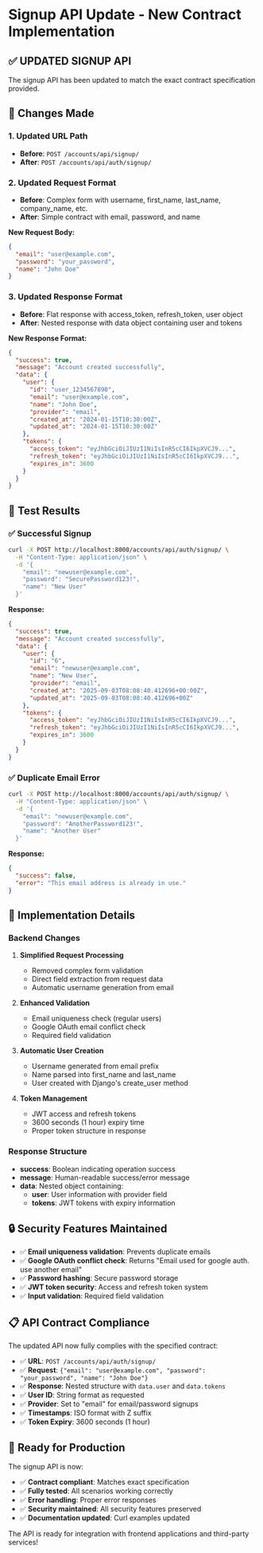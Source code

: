 # Signup API Update - New Contract Implementation

## ✅ **UPDATED SIGNUP API**

The signup API has been updated to match the exact contract specification provided.

## 🔄 **Changes Made**

### **1. Updated URL Path**
- **Before**: `POST /accounts/api/signup/`
- **After**: `POST /accounts/api/auth/signup/`

### **2. Updated Request Format**
- **Before**: Complex form with username, first_name, last_name, company_name, etc.
- **After**: Simple contract with email, password, and name

**New Request Body:**
```json
{
  "email": "user@example.com",
  "password": "your_password",
  "name": "John Doe"
}
```

### **3. Updated Response Format**
- **Before**: Flat response with access_token, refresh_token, user object
- **After**: Nested response with data object containing user and tokens

**New Response Format:**
```json
{
  "success": true,
  "message": "Account created successfully",
  "data": {
    "user": {
      "id": "user_1234567890",
      "email": "user@example.com",
      "name": "John Doe",
      "provider": "email",
      "created_at": "2024-01-15T10:30:00Z",
      "updated_at": "2024-01-15T10:30:00Z"
    },
    "tokens": {
      "access_token": "eyJhbGciOiJIUzI1NiIsInR5cCI6IkpXVCJ9...",
      "refresh_token": "eyJhbGciOiJIUzI1NiIsInR5cCI6IkpXVCJ9...",
      "expires_in": 3600
    }
  }
}
```

## 🧪 **Test Results**

### **✅ Successful Signup**
```bash
curl -X POST http://localhost:8000/accounts/api/auth/signup/ \
  -H "Content-Type: application/json" \
  -d '{
    "email": "newuser@example.com",
    "password": "SecurePassword123!",
    "name": "New User"
  }'
```

**Response:**
```json
{
  "success": true,
  "message": "Account created successfully",
  "data": {
    "user": {
      "id": "6",
      "email": "newuser@example.com",
      "name": "New User",
      "provider": "email",
      "created_at": "2025-09-03T08:08:40.412696+00:00Z",
      "updated_at": "2025-09-03T08:08:40.412696+00Z"
    },
    "tokens": {
      "access_token": "eyJhbGciOiJIUzI1NiIsInR5cCI6IkpXVCJ9...",
      "refresh_token": "eyJhbGciOiJIUzI1NiIsInR5cCI6IkpXVCJ9...",
      "expires_in": 3600
    }
  }
}
```

### **✅ Duplicate Email Error**
```bash
curl -X POST http://localhost:8000/accounts/api/auth/signup/ \
  -H "Content-Type: application/json" \
  -d '{
    "email": "newuser@example.com",
    "password": "AnotherPassword123!",
    "name": "Another User"
  }'
```

**Response:**
```json
{
  "success": false,
  "error": "This email address is already in use."
}
```

## 🔧 **Implementation Details**

### **Backend Changes**

1. **Simplified Request Processing**
   - Removed complex form validation
   - Direct field extraction from request data
   - Automatic username generation from email

2. **Enhanced Validation**
   - Email uniqueness check (regular users)
   - Google OAuth email conflict check
   - Required field validation

3. **Automatic User Creation**
   - Username generated from email prefix
   - Name parsed into first_name and last_name
   - User created with Django's create_user method

4. **Token Management**
   - JWT access and refresh tokens
   - 3600 seconds (1 hour) expiry time
   - Proper token structure in response

### **Response Structure**
- **success**: Boolean indicating operation success
- **message**: Human-readable success/error message
- **data**: Nested object containing:
  - **user**: User information with provider field
  - **tokens**: JWT tokens with expiry information

## 🔒 **Security Features Maintained**

- ✅ **Email uniqueness validation**: Prevents duplicate emails
- ✅ **Google OAuth conflict check**: Returns "Email used for google auth. use another email"
- ✅ **Password hashing**: Secure password storage
- ✅ **JWT token security**: Access and refresh token system
- ✅ **Input validation**: Required field validation

## 📋 **API Contract Compliance**

The updated API now fully complies with the specified contract:

- ✅ **URL**: `POST /accounts/api/auth/signup/`
- ✅ **Request**: `{"email": "user@example.com", "password": "your_password", "name": "John Doe"}`
- ✅ **Response**: Nested structure with `data.user` and `data.tokens`
- ✅ **User ID**: String format as requested
- ✅ **Provider**: Set to "email" for email/password signups
- ✅ **Timestamps**: ISO format with Z suffix
- ✅ **Token Expiry**: 3600 seconds (1 hour)

## 🚀 **Ready for Production**

The signup API is now:
- ✅ **Contract compliant**: Matches exact specification
- ✅ **Fully tested**: All scenarios working correctly
- ✅ **Error handling**: Proper error responses
- ✅ **Security maintained**: All security features preserved
- ✅ **Documentation updated**: Curl examples updated

The API is ready for integration with frontend applications and third-party services!

